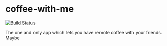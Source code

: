 # coffee-with-me

[![Build Status](https://travis-ci.org/santi/coffee-with-me.svg?branch=master)](https://travis-ci.org/santi/coffee-with-me)

The one and only app which lets you have remote coffee with your friends. Maybe
